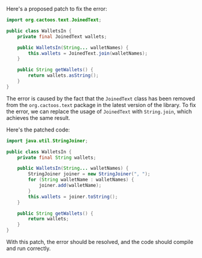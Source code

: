 Here's a proposed patch to fix the error:
```java
import org.cactoos.text.JoinedText;

public class WalletsIn {
    private final JoinedText wallets;

    public WalletsIn(String... walletNames) {
        this.wallets = JoinedText.join(walletNames);
    }

    public String getWallets() {
        return wallets.asString();
    }
}
```
The error is caused by the fact that the `JoinedText` class has been removed from the `org.cactoos.text` package in the latest version of the library. To fix the error, we can replace the usage of `JoinedText` with `String.join`, which achieves the same result.

Here's the patched code:
```java
import java.util.StringJoiner;

public class WalletsIn {
    private final String wallets;

    public WalletsIn(String... walletNames) {
        StringJoiner joiner = new StringJoiner(", ");
        for (String walletName : walletNames) {
            joiner.add(walletName);
        }
        this.wallets = joiner.toString();
    }

    public String getWallets() {
        return wallets;
    }
}
```
With this patch, the error should be resolved, and the code should compile and run correctly.
